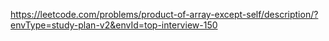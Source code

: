 https://leetcode.com/problems/product-of-array-except-self/description/?envType=study-plan-v2&envId=top-interview-150